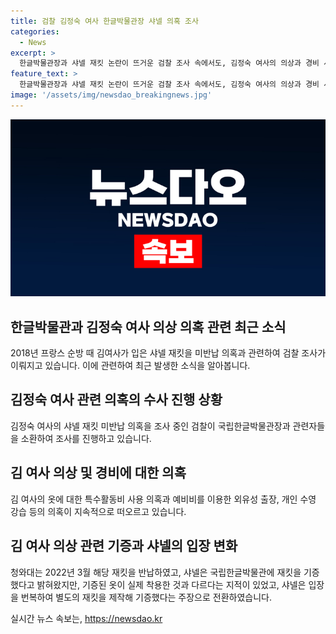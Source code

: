 ```yaml
---
title: 검찰 김정숙 여사 한글박물관장 샤넬 의혹 조사
categories:
  - News
excerpt: >
  한글박물관장과 샤넬 재킷 논란이 뜨거운 검찰 조사 속에서도, 김정숙 여사의 의상과 경비 사용 의혹이 대중의 이목을 끌고 있다. 프랑스 순방 때 샤넬 재킷을 미반납한 혐의에 이어, 의원의 외유성 출장과 개인 강습 의혹까지 더해지며 논란이 확산되고 있다. 국립한글박물관장과 여사를 비롯한 관련자들의 조사가 이어지며 사안의 진상규명이 기대된다.
feature_text: >
  한글박물관장과 샤넬 재킷 논란이 뜨거운 검찰 조사 속에서도, 김정숙 여사의 의상과 경비 사용 의혹이 대중의 이목을 끌고 있다. 프랑스 순방 때 샤넬 재킷을 미반납한 혐의에 이어, 의원의 외유성 출장과 개인 강습 의혹까지 더해지며 논란이 확산되고 있다. 국립한글박물관장과 여사를 비롯한 관련자들의 조사가 이어지며 사안의 진상규명이 기대된다.
image: '/assets/img/newsdao_breakingnews.jpg'
---
```


<p><img src="/assets/img/newsdao_breakingnews.jpg" alt="flaretime 속보" /></p>

<h2 data-ke-size="size26">한글박물관과 김정숙 여사 의상 의혹 관련 최근 소식</h2>

<p data-ke-size="size16">2018년 프랑스 순방 때 김여사가 입은 샤넬 재킷을 미반납 의혹과 관련하여 검찰 조사가 이뤄지고 있습니다. 이에 관련하여 최근 발생한 소식을 알아봅니다.</p>

<h2>김정숙 여사 관련 의혹의 수사 진행 상황</h2>

<p data-ke-size="size16">김정숙 여사의 샤넬 재킷 미반납 의혹을 조사 중인 검찰이 국립한글박물관장과 관련자들을 소환하여 조사를 진행하고 있습니다.</p>

<h2>김 여사 의상 및 경비에 대한 의혹</h2>

<p data-ke-size="size16">김 여사의 옷에 대한 특수활동비 사용 의혹과 예비비를 이용한 외유성 출장, 개인 수영 강습 등의 의혹이 지속적으로 떠오르고 있습니다.</p>

<h2>김 여사 의상 관련 기증과 샤넬의 입장 변화</h2>

<p data-ke-size="size16">청와대는 2022년 3월 해당 재킷을 반납하였고, 샤넬은 국립한글박물관에 재킷을 기증했다고 밝혀왔지만, 기증된 옷이 실제 착용한 것과 다르다는 지적이 있었고, 샤넬은 입장을 번복하여 별도의 재킷을 제작해 기증했다는 주장으로 전환하였습니다.</p>
실시간 뉴스 속보는, <a href="https://newsdao.kr" rel="dofollow">https://newsdao.kr</a>


